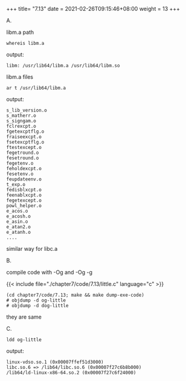 +++
title= "7.13"
date = 2021-02-26T09:15:46+08:00
weight = 13
+++

A.

libm.a path

    whereis libm.a

output:

    libm: /usr/lib64/libm.a /usr/lib64/libm.so

libm.a files

    ar t /usr/lib64/libm.a

output:

    s_lib_version.o
    s_matherr.o
    s_signgam.o
    fclrexcpt.o
    fgetexcptflg.o
    fraiseexcpt.o
    fsetexcptflg.o
    ftestexcept.o
    fegetround.o
    fesetround.o
    fegetenv.o
    feholdexcpt.o
    fesetenv.o
    feupdateenv.o
    t_exp.o
    fedisblxcpt.o
    feenablxcpt.o
    fegetexcept.o
    powl_helper.o
    e_acos.o
    e_acosh.o
    e_asin.o
    e_atan2.o
    e_atanh.o
    ....

similar way for libc.a

B.

compile code with -Og and -Og -g

{{< include file="./chapter7/code/7.13/little.c" language="c" >}}

    (cd chapter7/code/7.13; make && make dump-exe-code)
    # objdump -d og-little
    # objdump -d dog-little

they are same

C.

    ldd og-little

output:

    linux-vdso.so.1 (0x00007ffef51d3000)
    libc.so.6 => /lib64/libc.so.6 (0x00007f27c6b8b000)
    /lib64/ld-linux-x86-64.so.2 (0x00007f27c6f24000)

